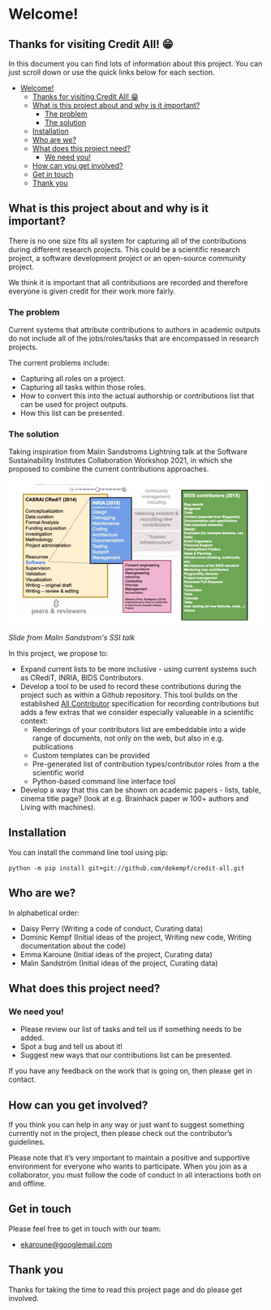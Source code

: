 # Welcome!
## Thanks for visiting Credit All! 😁

In this document you can find lots of information about this project. You can just scroll down or use the quick links below for each section.

- [Welcome!](#welcome)
  - [Thanks for visiting Credit All! 😁](#thanks-for-visiting-credit-all-)
  - [What is this project about and why is it important?](#what-is-this-project-about-and-why-is-it-important)
    - [The problem](#the-problem)
    - [The solution](#the-solution)
  - [Installation](#installation)
  - [Who are we?](#who-are-we)
  - [What does this project need?](#what-does-this-project-need)
    - [We need you!](#we-need-you)
  - [How can you get involved?](#how-can-you-get-involved)
  - [Get in touch](#get-in-touch)
  - [Thank you](#thank-you)


## What is this project about and why is it important?
There is no one size fits all system for capturing all of the contributions during different research projects. This could be a scientific research project, a software development project or an open-source community project.

We think it is important that all contributions are recorded and therefore everyone is given credit for their work more fairly.

### The problem
Current systems that attribute contributions to authors in academic outputs do not include all of the jobs/roles/tasks that are encompassed in research projects.

The current problems include:
* Capturing all roles on a project.
* Capturing all tasks within those roles.
* How to convert this into the actual authorship or contributions list that can be used for project outputs.
* How this list can be presented.

### The solution
Taking inspiration from Malin Sandstroms Lightning talk at the Software Sustainability Institutes Collaboration Workshop 2021, in which she proposed to combine the current contributions approaches.


![Sandstrom 2021](https://github.com/dokempf/credit-all/blob/master/Sandstrom2021.jpg)

*Slide from Malin Sandstrom's SSI talk*

In this project, we propose to:
* Expand current lists to be more inclusive - using current systems such as CRediT, INRIA, BIDS Contributors.
* Develop a tool to be used to record these contributions during the project such as within a Github repository. This tool builds on the established [All Contributor](https://allcontributors.org/) specification for recording contributions but adds a few extras that we consider especially valueable in a scientific context:
  * Renderings of your contributors list are embeddable into a wide range of documents, not only on the web, but also in e.g. publications
  * Custom templates can be provided
  * Pre-generated list of contribution types/contributor roles from a the scientific world
  * Python-based command line interface tool
* Develop a way that this can be shown on academic papers - lists, table, cinema title page? (look at e.g. Brainhack paper w 100+ authors and Living with machines).

## Installation

You can install the command line tool using pip:

```
python -m pip install git+git://github.com/dokempf/credit-all.git
```

## Who are we?

<!-- ALL-CONTRIBUTORS-LIST:START README.md - Do not remove or modify this section -->
In alphabetical order:
* Daisy Perry (Writing a code of conduct, Curating data)
* Dominic Kempf (Initial ideas of the project, Writing new code, Writing documentation about the code)
* Emma Karoune (Initial ideas of the project, Curating data)
* Malin Sandström (Initial ideas of the project, Curating data)

<!-- ALL-CONTRIBUTORS-LIST:END -->

## What does this project need?

### We need you!
 * Please review our list of tasks and tell us if something needs to be added.
 * Spot a bug and tell us about it!
 * Suggest new ways that our contributions list can be presented.

If you have any feedback on the work that is going on, then please get in contact.

## How can you get involved?
If you think you can help in any way or just want to suggest something currently not in the project, then please check out the contributor’s guidelines.

Please note that it’s very important to maintain a positive and supportive environment for everyone who wants to participate. When you join as a collaborator, you must follow the code of conduct in all interactions both on and offline.

## Get in touch
Please feel free to get in touch with our team:
* ekaroune@googlemail.com


## Thank you
Thanks for taking the time to read this project page and do please get involved.

